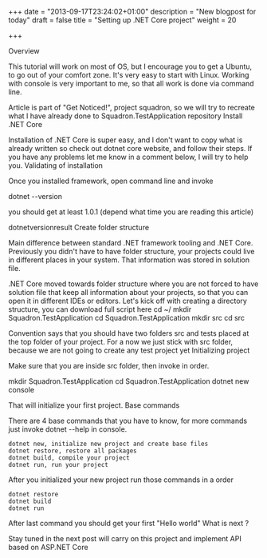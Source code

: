 +++
date = "2013-09-17T23:24:02+01:00"
description = "New blogpost for today"
draft = false
title = "Setting up .NET Core project"
weight = 20

+++

Overview

This tutorial will work on most of OS, but I encourage you to get a Ubuntu, to go out of your comfort zone. It's very easy to start with Linux. Working with console is very important to me, so that all work is done via command line.

Article is part of "Get Noticed!", project squadron, so we will try to recreate what I have already done to Squadron.TestApplication repository
Install .NET Core

Installation of .NET Core is super easy, and I don't want to copy what is already written so check out dotnet core website, and follow their steps. If you have any problems let me know in a comment below, I will try to help you.
Validating of installation

Once you installed framework, open command line and invoke

dotnet --version

you should get at least 1.0.1 (depend what time you are reading this article)

dotnetversionresult
Create folder structure

Main difference between standard .NET framework tooling and .NET Core. Previously you didn't have to have folder structure, your projects could live in different places in your system. That information was stored in solution file.

.NET Core moved towards folder structure where you are not forced to have solution file that keep all information about your projects, so that you can open it in different IDEs or editors.
Let's kick off with creating a directory structure, you can download full script here
cd ~/
mkdir Squadron.TestApplication
cd Squadron.TestApplication
mkdir src
cd src

Convention says that you should have two folders src and tests placed at the top folder of your project. For a now we just stick with src folder, because we are not going to create any test project yet
Initializing project

Make sure that you are inside src folder, then invoke in order.

mkdir Squadron.TestApplication
cd Squadron.TestApplication
dotnet new console

That will initialize your first project.
Base commands

There are 4 base commands that you have to know, for more commands just invoke dotnet --help in console.

    dotnet new, initialize new project and create base files
    dotnet restore, restore all packages
    dotnet build, compile your project
    dotnet run, run your project

After you initialized your new project run those commands in a order

    dotnet restore
    dotnet build
    dotnet run

After last command you should get your first "Hello world"
What is next ?

Stay tuned in the next post will carry on this project and implement API based on ASP.NET Core